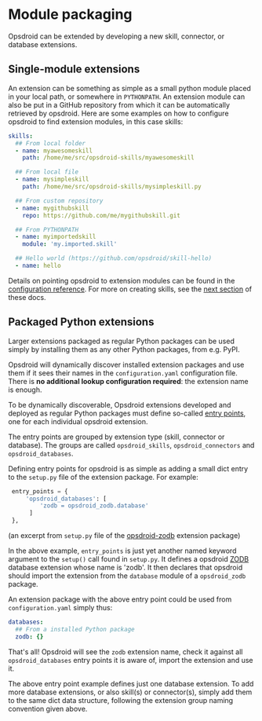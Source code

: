 # Module packaging

Opsdroid can be extended by developing a new skill, connector, or database extensions.

## Single-module extensions

An extension can be something as simple as a small python module placed in your local path, or somewhere in `PYTHONPATH`.
An extension module can also be put in a GitHub repository from which it can be automatically retrieved by opsdroid. Here are
some examples on how to configure opsdroid to find extension modules, in this case skills:

```yaml
skills:
  ## From local folder
  - name: myawesomeskill
    path: /home/me/src/opsdroid-skills/myawesomeskill

  ## From local file
  - name: mysimpleskill
    path: /home/me/src/opsdroid-skills/mysimpleskill.py

  ## From custom repository
  - name: mygithubskill
    repo: https://github.com/me/mygithubskill.git

  ## From PYTHONPATH
  - name: myimportedskill
    module: 'my.imported.skill'

  ## Hello world (https://github.com/opsdroid/skill-hello)
  - name: hello
```

Details on pointing opsdroid to extension modules can be found in the [configuration reference](configuration).
For more on creating skills, see the [next section](skills/index) of these docs.

## Packaged Python extensions

Larger extensions packaged as regular Python packages can be used simply by installing them as any other Python packages,
from e.g. PyPI.

Opsdroid will dynamically discover installed extension packages and use them if it sees their names in the `configuration.yaml`
configuration file. There is **no additional lookup configuration required**: the extension name is enough.

To be dynamically discoverable, Opsdroid extensions developed and deployed as regular Python packages must define so-called
[entry points](https://setuptools.readthedocs.io/en/latest/setuptools.html#dynamic-discovery-of-services-and-plugins),
one for each individual opsdroid extension.

The entry points are grouped by extension type (skill, connector or database). The groups are called `opsdroid_skills`,
`opsdroid_connectors` and `opsdroid_databases`.

Defining entry points for opsdroid is as simple as adding a small dict entry to the `setup.py` file of the extension
package. For example:

```python
 entry_points = {
     'opsdroid_databases': [
         'zodb = opsdroid_zodb.database'
      ]
 },
```

(an excerpt from `setup.py` file of the [opsdroid-zodb](https://github.com/koodaamo/opsdroid-zodb) extension package)

In the above example, `entry_points` is just yet another named keyword argument to the `setup()` call found in `setup.py`.
It defines a opsdroid [ZODB](http://www.zodb.org) database extension whose name is 'zodb'. It then declares that opsdroid
should import the extension from the `database` module of a `opsdroid_zodb` package.

An extension package with the above entry point could be used from `configuration.yaml` simply thus:

```yaml
databases:
  ## From a installed Python package
  zodb: {}
```

That's all! Opsdroid will see the `zodb` extension name, check it against all `opsdroid_databases` entry points it is aware of,
import the extension and use it.

The above entry point example defines just one database extension. To add more database extensions, or also skill(s) or
connector(s), simply add them to the same dict data structure, following the extension group naming convention given above.
